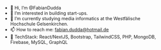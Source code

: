 - 👋 Hi, I’m @FabianDudda
- 👀 I’m interested in building start-ups.
- 🌱 I’m currently studying media informatics at the Westfälische Hochschule Gelsenkirchen.
- 📫 How to reach me: fabian.dudda@hotmail.de
- 🚀 TechStack: React/NextJS, Bootstrap, TailwindCSS, PHP, MongoDB, Firebase, MySQL, GraphQL

<!---
FabianDudda/FabianDudda is a ✨ special ✨ repository because its `README.md` (this file) appears on your GitHub profile.
You can click the Preview link to take a look at your changes.
--->
